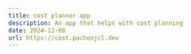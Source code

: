 ```yaml
---
title: cost planner app
description: An app that helps with cost planning
date: 2024-12-08
url: https://cost.pachonjcl.dev
---
```

